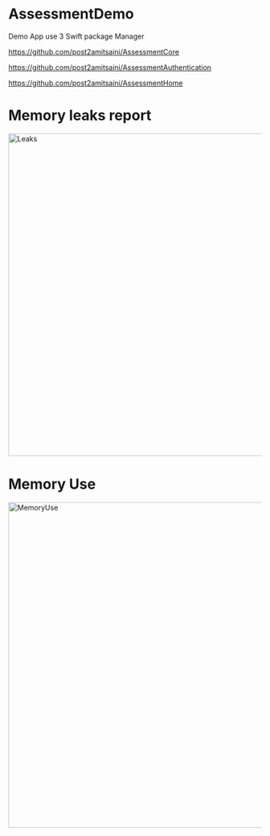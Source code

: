 # AssessmentDemo
Demo App use 3 Swift package Manager

https://github.com/post2amitsaini/AssessmentCore

https://github.com/post2amitsaini/AssessmentAuthentication

https://github.com/post2amitsaini/AssessmentHome

# Memory leaks report
<img width="642" alt="Leaks" src="https://github.com/post2amitsaini/AssessmentDemo/assets/43773429/36b88c77-dcb1-405a-aef9-8d9595baa78d">

# Memory Use
<img width="648" alt="MemoryUse" src="https://github.com/post2amitsaini/AssessmentDemo/assets/43773429/4b42d098-818f-48c1-99bf-01af3754c851">


